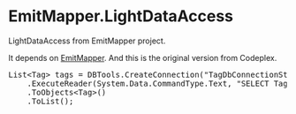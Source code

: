 EmitMapper.LightDataAccess
==========================

LightDataAccess from EmitMapper project.

It depends on [EmitMapper](http://emitmapper.codeplex.com/). And this is the original version from Codeplex.

<pre>
List&lt;Tag&gt; tags = DBTools.CreateConnection("TagDbConnectionString")
    .ExecuteReader(System.Data.CommandType.Text, "SELECT TagId, TagName FROM Tag WHERE TagId &lt; @tagId", new CmdParams() { { "@tagId", 4 } })
    .ToObjects&lt;Tag&gt;()
    .ToList();
</pre>